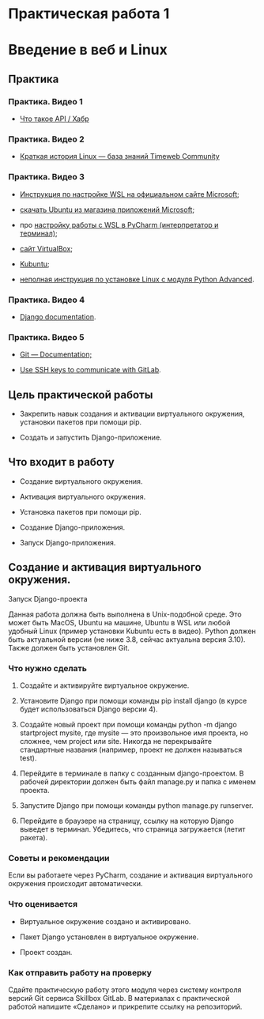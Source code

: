 # Практическая работа 1  
# Введение в веб и Linux

  

## Практика

### Практика. Видео 1

-   [Что такое API / Хабр](https://habr.com/ru/post/464261/)
    

### Практика. Видео 2

-   [Краткая история Linux — база знаний Timeweb Community](https://timeweb.com/ru/community/articles/kratkaya-istoriya-linux-1)
    

### Практика. Видео 3

-   [Инструкция по настройке WSL на официальном сайте Microsoft](https://docs.microsoft.com/en-us/windows/wsl/install); 
    
-   [скачать Ubuntu из магазина приложений Microsoft](https://apps.microsoft.com/store/detail/ubuntu/9PDXGNCFSCZV?hl=ru-ru); 
    
-   про [настройку работы с WSL в PyCharm (интерпретатор и терминал)](https://www.jetbrains.com/help/pycharm/using-wsl-as-a-remote-interpreter.html); 
    
-   [сайт VirtualBox](https://www.virtualbox.org/wiki/Downloads);
    
-   [Kubuntu](https://kubuntu.org/getkubuntu/);
    
-   [неполная инструкция по установке Linux с модуля Python Advanced](https://go.skillbox.ru/profession/profession-python/python-advanced/f3be7d14-1a34-441f-94da-3509da4c6356/videolesson). 
    

  

### Практика. Видео 4

-   [Django documentation](https://docs.djangoproject.com/en/4.0/).
    

  

### Практика. Видео 5

-   [Git — Documentation;](https://git-scm.com/doc)
    
-   [Use SSH keys to communicate with GitLab](https://docs.gitlab.com/ee/user/ssh.html).
    

  

## Цель практической работы 

-   Закрепить навык создания и активации виртуального окружения, установки пакетов при помощи pip. 
    
-   Создать и запустить Django-приложение.
    

  

## Что входит в работу

  

-   Создание виртуального окружения.
    
-   Активация виртуального окружения.
    
-   Установка пакетов при помощи pip.
    
-   Создание Django-приложения.
    
-   Запуск Django-приложения.
    

  

## Создание и активация виртуального окружения.  
Запуск Django-проекта

Данная работа должна быть выполнена в Unix-подобной среде. Это может быть MacOS, Ubuntu на машине, Ubuntu в WSL или любой удобный Linux (пример установки Kubuntu есть в видео). Python должен быть актуальной версии (не ниже 3.8, сейчас актуальна версия 3.10). Также должен быть установлен Git.

### Что нужно сделать

1.  Создайте и активируйте виртуальное окружение.
    
2.  Установите Django при помощи команды pip install django (в курсе будет использоваться Django версии 4).
    
3.  Создайте новый проект при помощи команды python -m django startproject mysite, где mysite — это произвольное имя проекта, но сложнее, чем project или site. Никогда не перекрывайте стандартные названия (например, проект не должен называться test).
    
4.  Перейдите в терминале в папку с созданным django-проектом. В рабочей директории должен быть файл manage.py и папка с именем проекта.
    
5.  Запустите Django при помощи команды python manage.py runserver.
    
6.  Перейдите в браузере на страницу, ссылку на которую Django выведет в терминал. Убедитесь, что страница загружается (летит ракета).
    

  

### Советы и рекомендации

Если вы работаете через PyCharm, создание и активация виртуального окружения происходит автоматически.

  

### Что оценивается

-   Виртуальное окружение создано и активировано. 
    
-   Пакет Django установлен в виртуальное окружение.
    
-   Проект создан.
    

  

### Как отправить работу на проверку

Сдайте практическую работу этого модуля через систему контроля версий Git сервиса Skillbox GitLab. В материалах с практической работой напишите «Сделано» и прикрепите ссылку на репозиторий.
